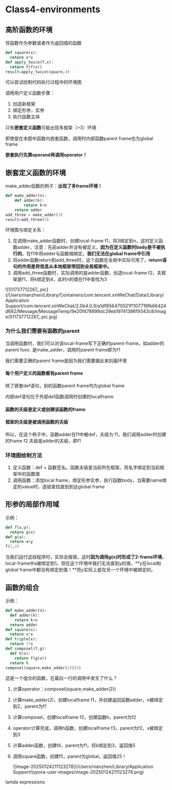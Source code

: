 # Class4-environments

## 高阶函数的环境

将函数作为参数或者作为返回值的函数

```python
def square(x):
  return x*x
def apply_twice(f,x):
  return f(f(x))
result=apply_twice(square,4)
```

可以尝试绘制代码执行过程中的环境图

调用用户定义函数步骤：

1. 创造新框架
2. 绑定形参，实参
3. 执行函数主体

只有**嵌套定义函数**可能出现多框架（>3）环境

即使是在本题中函数内嵌套函数，调用时内部函数parent frame也为global frame

**嵌套执行先算operand再调用operator！**

## 嵌套定义函数的环境

make_adder函数的例子：**出现了多frame环境！**

```python {.line-numbers}
def make_adder(n):
    def adder(k):
        return k+n
    return adder
add_three = make_adder(3)
result=add_three(4)
```

环境图与绑定关系：

1. 在调用make_adder函数时，创建local-frame f1，将3绑定到n，这时定义函数adder，注意：先前adder并没有被定义，**因为在定义函数时body是不被执行的**。在f1中将adder与函数相绑定。**我们无法在global frame中引用**
2. 将adder函数return到add_three时，这个函数在全局中实际可用了。**return语句的作用是将信息从本地框架带回到全局框架中。**
3. 调用add_three函数时，实际调用的是adder函数，创造local-frame f2，夫框架是f1，将k绑定到4，此时n的值在f1中查找为3

![511737712267_.pic](/Users/nianzhen/Library/Containers/com.tencent.xinWeChat/Data/Library/Application Support/com.tencent.xinWeChat/2.0b4.0.9/a1df856470021f1107719fb66424d682/Message/MessageTemp/9e20f478899dc29eb19741386f9343c8/Image/511737712267_.pic.jpg)

### 为什么我们需要有函数的parent

当调用函数时，我们可以对该local-frame写下正确的parent-frame。如adder的parent func. 是make_adder，调用时parent frame即为f1

我们需要正确的parent frame是因为我们需要据此来刻画环境

#### 每个用户定义的函数都有parent frame

除了嵌套def语句，别的函数parent frame均为global frame

内部def语句位于外部def函数调用时创建的localframe

#### 函数的夫级是定义或创建该函数的frame

#### 框架的夫级是被调用函数的夫级

所以，在这个例子中，函数adder在f1中被def，夫级为 f1，我们调用adder时创建的frame f2 夫级是adder的夫级，即f1

### 环境图绘制方法

1. 定义函数：def + 函数签名。函数夫级是当前所在框架。将名字绑定到当前框架中的函数值
2. 调用函数：添加local frame，绑定形参实参，执行函数body，当需要name绑定的value时，逐层查找直到到达global frame

## 形参的局部作用域

示例：

```python
def f(x,y):
  return g(x)
def g(a):
  return a+y
f(1,2)
```

当我们运行这段程序时，实际会报错，这时**因为调用g(x)时形成了2-frame环境**，local-frame中a被绑定到1。但在这个环境中我们无法查到y的值，**y在local和global frame中都没有绑定到值！**而y实际上是在另一个环境中被绑定的。

## 函数的组合

示例：

```python
def make_adder(n):
  def adder(k):
    return k+n
  return adder
def square(x):
  return x*x
def triple(x):
  return 3*x
def composel(f,g):
  def h(x):
    return f(g(x))
  return h
composel(square,make_adder(2))(3)
```

这是一个组合的函数，在最后一行的调用中发生了什么？

1. 计算operator：composel(square,make_adder(2))

2. 计算make_adder(2)，创建localframe f1，并创建返回函数adder，n被绑定到2，parent为f1

3. 计算composel，创建localframe f2，创建函数h，parent为f2

4. operator计算完成，调用h函数，创建localframe f3，parent为f2，x被绑定到3

5. 计算adder函数，创建f4，parent为f1，将k绑定到3，返回值5

6. 调用square函数，创建f5，parent为global，返回值25！

   ![image-20250124211123278](/Users/nianzhen/Library/Application Support/typora-user-images/image-20250124211123278.png)

lamda expressions
